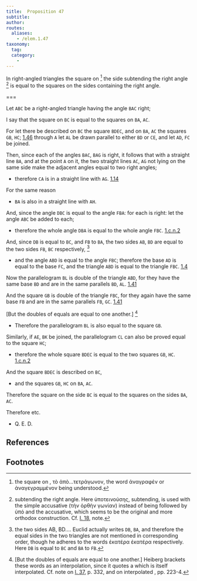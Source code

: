 ```yaml
---
title:  Proposition 47
subtitle:
author:
routes:
  aliases:
    - /elem.1.47
taxonomy:
  tag:
  category:
    -
---
```


In right-angled triangles the square on [^1] the side subtending the right angle [^2] is equal to the squares on the sides containing the right angle.

===

Let `ABC` be a right-angled triangle having the angle `BAC` right;

I say that the square on `BC` is equal to the squares on `BA`, `AC`.

For let there be described on `BC` the square `BDEC`, and on `BA`, `AC` the squares `GB`, `HC`; [1.46] through `A` let `AL` be drawn parallel to either `BD` or `CE`, and let `AD`, `FC` be joined.

Then, since each of the angles `BAC`, `BAG` is right, it follows that with a straight line `BA`, and at the point `A` on it, the two straight lines `AC`, `AG` not lying on the same side make the adjacent angles equal to two right angles; 

- therefore `CA` is in a straight line with `AG`. [1.14]

For the same reason 

- `BA` is also in a straight line with `AH`.

And, since the angle `DBC` is equal to the angle `FBA`: for each is right: let the angle `ABC` be added to each; 

- therefore the whole angle `DBA` is equal to the whole angle `FBC`. [1.c.n.2]

And, since `DB` is equal to `BC`, and `FB` to `BA`, the two sides `AB`, `BD` are equal to the two sides `FB`, `BC` respectively, [^3]

- and the angle `ABD` is equal to the angle `FBC`; therefore the base `AD` is equal to the base `FC`, and the triangle `ABD` is equal to the triangle `FBC`. [1.4]

Now the parallelogram `BL` is double of the triangle `ABD`, for they have the same base `BD` and are in the same parallels `BD`, `AL`. [1.41]

And the square `GB` is double of the triangle `FBC`, for they again have the same base `FB` and are in the same parallels `FB`, `GC`. [1.41]

[But the doubles of equals are equal to one another.] [^4]

- Therefore the parallelogram `BL` is also equal to the square `GB`.

Similarly, if `AE`, `BK` be joined, the parallelogram `CL` can also be proved equal to the square `HC`; 

- therefore the whole square `BDEC` is equal to the two squares `GB`, `HC`. [1.c.n.2]

And the square `BDEC` is described on `BC`, 

- and the squares `GB`, `HC` on `BA`, `AC`.

Therefore the square on the side `BC` is equal to the squares on the sides `BA`, `AC`.

Therefore etc.

- Q. E. D.

## References

[1.4]: /elem.1.4 "Book 1 - Proposition 4"
[1.14]: /elem.1.14 "Book 1 - Proposition 14"
[1.41]: /elem.1.41 "Book 1 - Proposition 41"
[1.46]: /elem.1.46 "Book 1 - Proposition 46"
[1.c.n.2]: /elem.1.c.n.2 "Book 1 - Common Notion 2"

## Footnotes

[^1]: the square on
    , <foreign lang="greek">τὸ ἀπὸ...τετρἁγωνον</foreign>, the word <foreign lang="greek">ἀναγραφέν</foreign> or <foreign lang="greek">ἀναγεγραμμένον</foreign> being understood.

[^2]: subtending the right angle.
    Here <foreign lang="greek">ὑποτεινούσης</foreign>, <quote>subtending,</quote> is used with the simple accusative (<foreign lang="greek">τὴν ὀρθὴν γωνίαν</foreign>) instead of being followed by <foreign lang="greek">ὑπό</foreign> and the accusative, which seems to be the original and more orthodox construction. Cf. <a href="/elem.1.18">I. 18</a>, note.

      
[^3]: the two sides AB, BD....
    Euclid actually writes <quote>`DB`, `BA`,</quote> and therefore the equal sides in the two triangles are not mentioned in corresponding order, though he adheres to the words <foreign lang="greek">ἑκατέρα ἑκατέρα</foreign> <quote>respectively.</quote> Here `DB` is equal to `BC` and `BA` to `FB`.

[^4]: [But the doubles of equals are equal to one another.]
    Heiberg brackets these words as an interpolation, since it quotes a <title>Common Notion</title> which is itself interpolated. Cf. note on <a href="/elem.1.37">I. 37</a>, p. 332, and on interpolated <title>Common Notions</title>, pp. 223-4.

